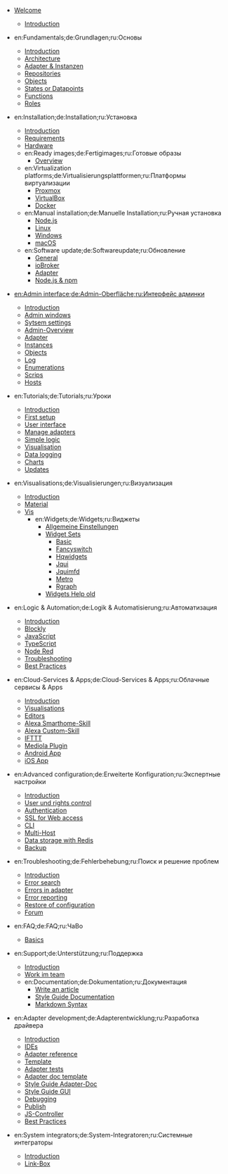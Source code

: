 * [Welcome](README)
  * [Introduction](intro/README)

* en:Fundamentals;de:Grundlagen;ru:Основы
  * [Introduction](basics/README)
  * [Architecture](basics/architecture)
  * [Adapter & Instanzen](basics/adapter)
  * [Repositories](basics/repositories)
  * [Objects](basics/objects)
  * [States or Datapoints](basics/states)
  * [Functions](basics/functions)
  * [Roles](basics/roles)

* en:Installation;de:Installation;ru:Установка
  * [Introduction](install/README)
  * [Requirements](install/requirements)
  * [Hardware](install/hardware)
  * en:Ready images;de:Fertigimages;ru:Готовые образы
    * [Overview](install/images)
  * en:Virtualization platforms;de:Virtualisierungsplattformen;ru:Платформы виртуализации
    * [Proxmox](install/proxmox)
    * [VirtualBox](install/virtualbox)
    * [Docker](install/docker)
  * en:Manual installation;de:Manuelle Installation;ru:Ручная установка
    * [Node.js](install/nodejs)
    * [Linux](install/linux)
    * [Windows](install/windows)
    * [macOS](install/macos)
  * en:Software update;de:Softwareupdate;ru:Обновление
    * [General](install/update)
    * [ioBroker](install/updateself)
    * [Adapter](install/updateadapter)
    * [Node.js & npm](install/updatenode)

* [en:Admin interface;de:Admin-Oberfläche;ru:Интерфейс админки](admin/README)
  * [Introduction](admin/README)
  * [Admin windows](admin/screen)
  * [Sytsem settings](admin/settings)
  * [Admin-Overview](admin/overview)
  * [Adapter](admin/adapter)
  * [Instances](admin/instances)
  * [Objects](admin/objects)
  * [Log](admin/log)
  * [Enumerations](admin/enums)
  * [Scrips](admin/scripts)
  * [Hosts](admin/hosts)

* en:Tutorials;de:Tutorials;ru:Уроки
  * [Introduction](tutorial/README)
  * [First setup](tutorial/setup)
  * [User interface](tutorial/admin)
  * [Manage adapters](tutorial/adapter)
  * [Simple logic](tutorial/logic)
  * [Visualisation](tutorial/viz)
  * [Data logging](tutorial/history)
  * [Charts](tutorial/flot)
  * [Updates](tutorial/updates)

* en:Visualisations;de:Visualisierungen;ru:Визуализация
  * [Introduction](viz/README)
  * [Material](viz/material)
  * [Vis](viz/vis)
    * en:Widgets;de:Widgets;ru:Виджеты
      * [Allgemeine Einstellungen](viz/widgets)
      * [Widget Sets](viz/widgetsets)
        * [Basic](viz/basic)
        * [Fancyswitch](viz/fancyswitch)
        * [Hqwidgets](viz/hqwidgets)
        * [Jqui](viz/jqui)
        * [Jquimfd](viz/jquimfd)
        * [Metro](viz/metro)
        * [Rgraph](viz/rgraph)
      * [Widgets Help old](viz/widgethelp_old)

* en:Logic & Automation;de:Logik & Automatisierung;ru:Автоматизация
  * [Introduction](logic/README)
  * [Blockly](logic/blockly)
  * [JavaScript](logic/javascript)
  * [TypeScript](logic/typescript)
  * [Node Red](logic/nodered)
  * [Troubleshooting](logic/help)
  * [Best Practices](logic/examples)

* en:Cloud-Services & Apps;de:Cloud-Services & Apps;ru:Облачные сервисы & Apps
  * [Introduction](cloud/README)
  * [Visualisations](cloud/viz)
  * [Editors](cloud/editor)
  * [Alexa Smarthome-Skill](cloud/alexasmart)
  * [Alexa Custom-Skill](cloud/alexacustom)
  * [IFTTT](cloud/ifttt)
  * [Mediola Plugin](cloud/mediola)
  * [Android App](cloud/androidapp)
  * [iOS App](cloud/iosapp)

* en:Advanced configuration;de:Erweiterte Konfiguration;ru:Экспертные настройки
  * [Introduction](config/README)
  * [User und rights control](config/userrights)
  * [Authentication](config/login)
  * [SSL for Web access](config/encryption)
  * [CLI](config/commandline)
  * [Multi-Host](config/multihost)
  * [Data storage with Redis](config/redis)
  * [Backup](config/backup)

* en:Troubleshooting;de:Fehlerbehebung;ru:Поиск и решение проблем
  * [Introduction](trouble/README)
  * [Error search](trouble/search)
  * [Errors in adapter](trouble/adapter)
  * [Error reporting](trouble/issue)
  * [Restore of configuration](trouble/restore)
  * [Forum](trouble/forum)

* en:FAQ;de:FAQ;ru:ЧаВо
  * [Basics](faq/basics)

* en:Support;de:Unterstützung;ru:Поддержка
  * [Introduction](community/README)
  * [Work im team](community/project)
  * en:Documentation;de:Dokumentation;ru:Документация
    * [Write an article](community/doc)
    * [Style Guide Documentation](community/styleguidedoc)
    * [Markdown Syntax](community/docmarkdown)

* en:Adapter development;de:Adapterentwicklung;ru:Разработка драйвера
  * [Introduction](dev/adapterdev)
  * [IDEs](dev/ide)
  * [Adapter reference](dev/adapterref)
  * [Template](dev/adaptertemplate)
  * [Adapter tests](dev/adaptertesting)
  * [Adapter doc template](dev/adapterdoctemplate)
  * [Style Guide Adapter-Doc](dev/adapterdocstyleguide)
  * [Style Guide GUI](dev/styleguideui)
  * [Debugging](dev/adapterdebug)
  * [Publish](dev/adapterpublish)
  * [JS-Controller](dev/controller)
  * [Best Practices](dev/bestpractices)

* en:System integrators;de:System-Integratoren;ru:Системные интеграторы
  * [Introduction](integrators/README)
  * [Link-Box](integrators/linkbox)
